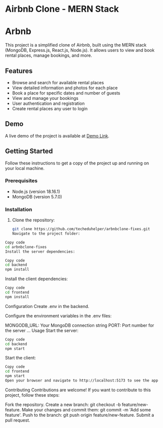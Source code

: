 # Airbnb Clone - MERN Stack

# Arbnb

This project is a simplified clone of Airbnb, built using the MERN stack (MongoDB, Express.js, React.js, Node.js). It allows users to view and book rental places, manage bookings, and more.

## Features

- Browse and search for available rental places
- View detailed information and photos for each place
- Book a place for specific dates and number of guests
- View and manage your bookings
- User authentication and registration
- Create rental places any user to login

## Demo

A live demo of the project is available at [Demo Link](https://gleaming-monstera-0e4fcc.netlify.app).

## Getting Started

Follow these instructions to get a copy of the project up and running on your local machine.

### Prerequisites

- Node.js (version 18.16.1)
- MongoDB (version 5.7.0)

### Installation

1. Clone the repository:

   ```bash
   git clone https://github.com/techeduhelper/arbnbclone-fixes.git
   Navigate to the project folder: 
   ```

```bash
Copy code
cd arbnbclone-fixes
Install the server dependencies:
```

```bash
Copy code
cd backend
npm install
```
Install the client dependencies:

```bash
Copy code
cd frontend
npm install
```
Configuration
Create .env in the backend.


Configure the environment variables in the .env files:

MONGODB_URL: Your MongoDB connection string
PORT: Port number for the server
...
Usage
Start the server:

```bash
Copy code
cd backend
npm start
```
Start the client:
```bash
Copy code
cd frontend
npm start
Open your browser and navigate to http://localhost:5173 to see the app in action.
```

Contributing
Contributions are welcome! If you want to contribute to this project, follow these steps:

Fork the repository.
Create a new branch: git checkout -b feature/new-feature.
Make your changes and commit them: git commit -m 'Add some feature'.
Push to the branch: git push origin feature/new-feature.
Submit a pull request.
